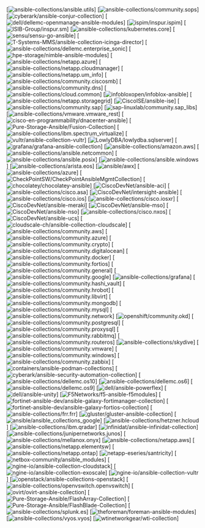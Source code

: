 [![[ansible-collections/ansible.utils](https://github.com/ansible-collections/ansible.utils)](https://github.com/ansible-collections/ansible.utils/workflows/Plugins%20CI/badge.svg?event=push)]
[![[ansible-collections/community.sops](https://github.com/ansible-collections/community.sops)](https://github.com/ansible-collections/community.sops/workflows/Plugins%20CI/badge.svg?event=push)]
[![[cyberark/ansible-conjur-collection](https://github.com/cyberark/ansible-conjur-collection)](https://github.com/cyberark/ansible-conjur-collection/workflows/Plugins%20CI/badge.svg?event=push)]
[![[dell/dellemc-openmanage-ansible-modules](https://github.com/dell/dellemc-openmanage-ansible-modules)](https://github.com/dell/dellemc-openmanage-ansible-modules/workflows/Plugins%20CI/badge.svg?event=push)]
[![[ispim/inspur.ispim](https://github.com/ispim/inspur.ispim)](https://github.com/ispim/inspur.ispim/workflows/Plugins%20CI/badge.svg?event=push)]
[![[ISIB-Group/inspur.sm](https://github.com/ISIB-Group/inspur.sm)](https://github.com/ISIB-Group/inspur.sm/workflows/Plugins%20CI/badge.svg?event=push)]
[![[ansible-collections/kubernetes.core](https://github.com/ansible-collections/kubernetes.core)](https://github.com/ansible-collections/kubernetes.core/workflows/Plugins%20CI/badge.svg?event=push)]
[![[sensu/sensu-go-ansible](https://github.com/sensu/sensu-go-ansible)](https://github.com/sensu/sensu-go-ansible/workflows/Plugins%20CI/badge.svg?event=push)]
[![[T-Systems-MMS/ansible-collection-icinga-director](https://github.com/T-Systems-MMS/ansible-collection-icinga-director)](https://github.com/T-Systems-MMS/ansible-collection-icinga-director/workflows/Plugins%20CI/badge.svg?event=push)]
[![[ansible-collections/dellemc.enterprise_sonic](https://github.com/ansible-collections/dellemc.enterprise_sonic)](https://github.com/ansible-collections/dellemc.enterprise_sonic/workflows/Plugins%20CI/badge.svg?event=push)]
[![[hpe-storage/nimble-ansible-modules](https://github.com/hpe-storage/nimble-ansible-modules)](https://github.com/hpe-storage/nimble-ansible-modules/workflows/Plugins%20CI/badge.svg?event=push)]
[![[ansible-collections/netapp.azure](https://github.com/ansible-collections/netapp.azure)](https://github.com/ansible-collections/netapp.azure/workflows/Plugins%20CI/badge.svg?event=push)]
[![[ansible-collections/netapp.cloudmanager](https://github.com/ansible-collections/netapp.cloudmanager)](https://github.com/ansible-collections/netapp.cloudmanager/workflows/Plugins%20CI/badge.svg?event=push)]
[![[ansible-collections/netapp.um_info](https://github.com/ansible-collections/netapp.um_info)](https://github.com/ansible-collections/netapp.um_info/workflows/Plugins%20CI/badge.svg?event=push)]
[![[ansible-collections/community.ciscosmb](https://github.com/ansible-collections/community.ciscosmb)](https://github.com/ansible-collections/community.ciscosmb/workflows/Plugins%20CI/badge.svg?event=push)]
[![[ansible-collections/community.dns](https://github.com/ansible-collections/community.dns)](https://github.com/ansible-collections/community.dns/workflows/Plugins%20CI/badge.svg?event=push)]
[![[ansible-collections/cloud.common](https://github.com/ansible-collections/cloud.common)](https://github.com/ansible-collections/cloud.common/workflows/Plugins%20CI/badge.svg?event=push)]
[![[infobloxopen/infoblox-ansible](https://github.com/infobloxopen/infoblox-ansible)](https://github.com/infobloxopen/infoblox-ansible/workflows/Plugins%20CI/badge.svg?event=push)]
[![[ansible-collections/netapp.storagegrid](https://github.com/ansible-collections/netapp.storagegrid)](https://github.com/ansible-collections/netapp.storagegrid/workflows/Plugins%20CI/badge.svg?event=push)]
[![[CiscoISE/ansible-ise](https://github.com/CiscoISE/ansible-ise)](https://github.com/CiscoISE/ansible-ise/workflows/Plugins%20CI/badge.svg?event=push)]
[![[ansible-collections/community.sap](https://github.com/ansible-collections/community.sap)](https://github.com/ansible-collections/community.sap/workflows/Plugins%20CI/badge.svg?event=push)]
[![[sap-linuxlab/community.sap_libs](https://github.com/sap-linuxlab/community.sap_libs)](https://github.com/sap-linuxlab/community.sap_libs/workflows/Plugins%20CI/badge.svg?event=push)]
[![[ansible-collections/vmware.vmware_rest](https://github.com/ansible-collections/vmware.vmware_rest)](https://github.com/ansible-collections/vmware.vmware_rest/workflows/Plugins%20CI/badge.svg?event=push)]
[![[cisco-en-programmability/dnacenter-ansible](https://github.com/cisco-en-programmability/dnacenter-ansible)](https://github.com/cisco-en-programmability/dnacenter-ansible/workflows/Plugins%20CI/badge.svg?event=push)]
[![[Pure-Storage-Ansible/Fusion-Collection](https://github.com/Pure-Storage-Ansible/Fusion-Collection)](https://github.com/Pure-Storage-Ansible/Fusion-Collection/workflows/Plugins%20CI/badge.svg?event=push)]
[![[ansible-collections/ibm.spectrum_virtualize](https://github.com/ansible-collections/ibm.spectrum_virtualize)](https://github.com/ansible-collections/ibm.spectrum_virtualize/workflows/Plugins%20CI/badge.svg?event=push)]
[![[vultr/ansible-collection-vultr](https://github.com/vultr/ansible-collection-vultr)](https://github.com/vultr/ansible-collection-vultr/workflows/Plugins%20CI/badge.svg?event=push)]
[![[LowlyDBA/lowlydba.sqlserver](https://github.com/LowlyDBA/lowlydba.sqlserver)](https://github.com/LowlyDBA/lowlydba.sqlserver/workflows/Plugins%20CI/badge.svg?event=push)]
[![[grafana/grafana-ansible-collection](https://github.com/grafana/grafana-ansible-collection)](https://github.com/grafana/grafana-ansible-collection/workflows/Plugins%20CI/badge.svg?event=push)]
[![[ansible-collections/amazon.aws](https://github.com/ansible-collections/amazon.aws)](https://github.com/ansible-collections/amazon.aws/workflows/Plugins%20CI/badge.svg?event=push)]
[![[ansible-collections/ansible.netcommon](https://github.com/ansible-collections/ansible.netcommon)](https://github.com/ansible-collections/ansible.netcommon/workflows/Plugins%20CI/badge.svg?event=push)]
[![[ansible-collections/ansible.posix](https://github.com/ansible-collections/ansible.posix)](https://github.com/ansible-collections/ansible.posix/workflows/Plugins%20CI/badge.svg?event=push)]
[![[ansible-collections/ansible.windows](https://github.com/ansible-collections/ansible.windows)](https://github.com/ansible-collections/ansible.windows/workflows/Plugins%20CI/badge.svg?event=push)]
[![[ansible-collections/arista.eos](https://github.com/ansible-collections/arista.eos)](https://github.com/ansible-collections/arista.eos/workflows/Plugins%20CI/badge.svg?event=push)]
[![[ansible/awx](https://github.com/ansible/awx)](https://github.com/ansible/awx/workflows/Plugins%20CI/badge.svg?event=push)]
[![[ansible-collections/azure](https://github.com/ansible-collections/azure)](https://github.com/ansible-collections/azure/workflows/Plugins%20CI/badge.svg?event=push)]
[![[CheckPointSW/CheckPointAnsibleMgmtCollection](https://github.com/CheckPointSW/CheckPointAnsibleMgmtCollection)](https://github.com/CheckPointSW/CheckPointAnsibleMgmtCollection/workflows/Plugins%20CI/badge.svg?event=push)]
[![[chocolatey/chocolatey-ansible](https://github.com/chocolatey/chocolatey-ansible)](https://github.com/chocolatey/chocolatey-ansible/workflows/Plugins%20CI/badge.svg?event=push)]
[![[CiscoDevNet/ansible-aci](https://github.com/CiscoDevNet/ansible-aci)](https://github.com/CiscoDevNet/ansible-aci/workflows/Plugins%20CI/badge.svg?event=push)]
[![[ansible-collections/cisco.asa](https://github.com/ansible-collections/cisco.asa)](https://github.com/ansible-collections/cisco.asa/workflows/Plugins%20CI/badge.svg?event=push)]
[![[CiscoDevNet/intersight-ansible](https://github.com/CiscoDevNet/intersight-ansible)](https://github.com/CiscoDevNet/intersight-ansible/workflows/Plugins%20CI/badge.svg?event=push)]
[![[ansible-collections/cisco.ios](https://github.com/ansible-collections/cisco.ios)](https://github.com/ansible-collections/cisco.ios/workflows/Plugins%20CI/badge.svg?event=push)]
[![[ansible-collections/cisco.iosxr](https://github.com/ansible-collections/cisco.iosxr)](https://github.com/ansible-collections/cisco.iosxr/workflows/Plugins%20CI/badge.svg?event=push)]
[![[CiscoDevNet/ansible-meraki](https://github.com/CiscoDevNet/ansible-meraki)](https://github.com/CiscoDevNet/ansible-meraki/workflows/Plugins%20CI/badge.svg?event=push)]
[![[CiscoDevNet/ansible-mso](https://github.com/CiscoDevNet/ansible-mso)](https://github.com/CiscoDevNet/ansible-mso/workflows/Plugins%20CI/badge.svg?event=push)]
[![[CiscoDevNet/ansible-nso](https://github.com/CiscoDevNet/ansible-nso)](https://github.com/CiscoDevNet/ansible-nso/workflows/Plugins%20CI/badge.svg?event=push)]
[![[ansible-collections/cisco.nxos](https://github.com/ansible-collections/cisco.nxos)](https://github.com/ansible-collections/cisco.nxos/workflows/Plugins%20CI/badge.svg?event=push)]
[![[CiscoDevNet/ansible-ucs](https://github.com/CiscoDevNet/ansible-ucs)](https://github.com/CiscoDevNet/ansible-ucs/workflows/Plugins%20CI/badge.svg?event=push)]
[![[cloudscale-ch/ansible-collection-cloudscale](https://github.com/cloudscale-ch/ansible-collection-cloudscale)](https://github.com/cloudscale-ch/ansible-collection-cloudscale/workflows/Plugins%20CI/badge.svg?event=push)]
[![[ansible-collections/community.aws](https://github.com/ansible-collections/community.aws)](https://github.com/ansible-collections/community.aws/workflows/Plugins%20CI/badge.svg?event=push)]
[![[ansible-collections/community.azure](https://github.com/ansible-collections/community.azure)](https://github.com/ansible-collections/community.azure/workflows/Plugins%20CI/badge.svg?event=push)]
[![[ansible-collections/community.crypto](https://github.com/ansible-collections/community.crypto)](https://github.com/ansible-collections/community.crypto/workflows/Plugins%20CI/badge.svg?event=push)]
[![[ansible-collections/community.digitalocean](https://github.com/ansible-collections/community.digitalocean)](https://github.com/ansible-collections/community.digitalocean/workflows/Plugins%20CI/badge.svg?event=push)]
[![[ansible-collections/community.docker](https://github.com/ansible-collections/community.docker)](https://github.com/ansible-collections/community.docker/workflows/Plugins%20CI/badge.svg?event=push)]
[![[ansible-collections/community.fortios](https://github.com/ansible-collections/community.fortios)](https://github.com/ansible-collections/community.fortios/workflows/Plugins%20CI/badge.svg?event=push)]
[![[ansible-collections/community.general](https://github.com/ansible-collections/community.general)](https://github.com/ansible-collections/community.general/workflows/Plugins%20CI/badge.svg?event=push)]
[![[ansible-collections/community.google](https://github.com/ansible-collections/community.google)](https://github.com/ansible-collections/community.google/workflows/Plugins%20CI/badge.svg?event=push)]
[![[ansible-collections/grafana](https://github.com/ansible-collections/grafana)](https://github.com/ansible-collections/grafana/workflows/Plugins%20CI/badge.svg?event=push)]
[![[ansible-collections/community.hashi_vault](https://github.com/ansible-collections/community.hashi_vault)](https://github.com/ansible-collections/community.hashi_vault/workflows/Plugins%20CI/badge.svg?event=push)]
[![[ansible-collections/community.hrobot](https://github.com/ansible-collections/community.hrobot)](https://github.com/ansible-collections/community.hrobot/workflows/Plugins%20CI/badge.svg?event=push)]
[![[ansible-collections/community.libvirt](https://github.com/ansible-collections/community.libvirt)](https://github.com/ansible-collections/community.libvirt/workflows/Plugins%20CI/badge.svg?event=push)]
[![[ansible-collections/community.mongodb](https://github.com/ansible-collections/community.mongodb)](https://github.com/ansible-collections/community.mongodb/workflows/Plugins%20CI/badge.svg?event=push)]
[![[ansible-collections/community.mysql](https://github.com/ansible-collections/community.mysql)](https://github.com/ansible-collections/community.mysql/workflows/Plugins%20CI/badge.svg?event=push)]
[![[ansible-collections/community.network](https://github.com/ansible-collections/community.network)](https://github.com/ansible-collections/community.network/workflows/Plugins%20CI/badge.svg?event=push)]
[![[openshift/community.okd](https://github.com/openshift/community.okd)](https://github.com/openshift/community.okd/workflows/Plugins%20CI/badge.svg?event=push)]
[![[ansible-collections/community.postgresql](https://github.com/ansible-collections/community.postgresql)](https://github.com/ansible-collections/community.postgresql/workflows/Plugins%20CI/badge.svg?event=push)]
[![[ansible-collections/community.proxysql](https://github.com/ansible-collections/community.proxysql)](https://github.com/ansible-collections/community.proxysql/workflows/Plugins%20CI/badge.svg?event=push)]
[![[ansible-collections/community.rabbitmq](https://github.com/ansible-collections/community.rabbitmq)](https://github.com/ansible-collections/community.rabbitmq/workflows/Plugins%20CI/badge.svg?event=push)]
[![[ansible-collections/community.routeros](https://github.com/ansible-collections/community.routeros)](https://github.com/ansible-collections/community.routeros/workflows/Plugins%20CI/badge.svg?event=push)]
[![[ansible-collections/skydive](https://github.com/ansible-collections/skydive)](https://github.com/ansible-collections/skydive/workflows/Plugins%20CI/badge.svg?event=push)]
[![[ansible-collections/community.vmware](https://github.com/ansible-collections/community.vmware)](https://github.com/ansible-collections/community.vmware/workflows/Plugins%20CI/badge.svg?event=push)]
[![[ansible-collections/community.windows](https://github.com/ansible-collections/community.windows)](https://github.com/ansible-collections/community.windows/workflows/Plugins%20CI/badge.svg?event=push)]
[![[ansible-collections/community.zabbix](https://github.com/ansible-collections/community.zabbix)](https://github.com/ansible-collections/community.zabbix/workflows/Plugins%20CI/badge.svg?event=push)]
[![[containers/ansible-podman-collections](https://github.com/containers/ansible-podman-collections)](https://github.com/containers/ansible-podman-collections/workflows/Plugins%20CI/badge.svg?event=push)]
[![[cyberark/ansible-security-automation-collection](https://github.com/cyberark/ansible-security-automation-collection)](https://github.com/cyberark/ansible-security-automation-collection/workflows/Plugins%20CI/badge.svg?event=push)]
[![[ansible-collections/dellemc.os10](https://github.com/ansible-collections/dellemc.os10)](https://github.com/ansible-collections/dellemc.os10/workflows/Plugins%20CI/badge.svg?event=push)]
[![[ansible-collections/dellemc.os6](https://github.com/ansible-collections/dellemc.os6)](https://github.com/ansible-collections/dellemc.os6/workflows/Plugins%20CI/badge.svg?event=push)]
[![[ansible-collections/dellemc.os9](https://github.com/ansible-collections/dellemc.os9)](https://github.com/ansible-collections/dellemc.os9/workflows/Plugins%20CI/badge.svg?event=push)]
[![[dell/ansible-powerflex](https://github.com/dell/ansible-powerflex)](https://github.com/dell/ansible-powerflex/workflows/Plugins%20CI/badge.svg?event=push)]
[![[dell/ansible-unity](https://github.com/dell/ansible-unity)](https://github.com/dell/ansible-unity/workflows/Plugins%20CI/badge.svg?event=push)]
[![[F5Networks/f5-ansible-f5modules](https://github.com/F5Networks/f5-ansible-f5modules)](https://github.com/F5Networks/f5-ansible-f5modules/workflows/Plugins%20CI/badge.svg?event=push)]
[![[fortinet-ansible-dev/ansible-galaxy-fortimanager-collection](https://github.com/fortinet-ansible-dev/ansible-galaxy-fortimanager-collection)](https://github.com/fortinet-ansible-dev/ansible-galaxy-fortimanager-collection/workflows/Plugins%20CI/badge.svg?event=push)]
[![[fortinet-ansible-dev/ansible-galaxy-fortios-collection](https://github.com/fortinet-ansible-dev/ansible-galaxy-fortios-collection)](https://github.com/fortinet-ansible-dev/ansible-galaxy-fortios-collection/workflows/Plugins%20CI/badge.svg?event=push)]
[![[ansible-collections/frr.frr](https://github.com/ansible-collections/frr.frr)](https://github.com/ansible-collections/frr.frr/workflows/Plugins%20CI/badge.svg?event=push)]
[![[gluster/gluster-ansible-collection](https://github.com/gluster/gluster-ansible-collection)](https://github.com/gluster/gluster-ansible-collection/workflows/Plugins%20CI/badge.svg?event=push)]
[![[ansible/ansible_collections_google](https://github.com/ansible/ansible_collections_google)](https://github.com/ansible/ansible_collections_google/workflows/Plugins%20CI/badge.svg?event=push)]
[![[ansible-collections/hetzner.hcloud](https://github.com/ansible-collections/hetzner.hcloud)](https://github.com/ansible-collections/hetzner.hcloud/workflows/Plugins%20CI/badge.svg?event=push)]
[![[ansible-collections/ibm.qradar](https://github.com/ansible-collections/ibm.qradar)](https://github.com/ansible-collections/ibm.qradar/workflows/Plugins%20CI/badge.svg?event=push)]
[![[infinidat/ansible-infinidat-collection](https://github.com/infinidat/ansible-infinidat-collection)](https://github.com/infinidat/ansible-infinidat-collection/workflows/Plugins%20CI/badge.svg?event=push)]
[![[ansible-collections/junipernetworks.junos](https://github.com/ansible-collections/junipernetworks.junos)](https://github.com/ansible-collections/junipernetworks.junos/workflows/Plugins%20CI/badge.svg?event=push)]
[![[ansible-collections/mellanox.onyx](https://github.com/ansible-collections/mellanox.onyx)](https://github.com/ansible-collections/mellanox.onyx/workflows/Plugins%20CI/badge.svg?event=push)]
[![[ansible-collections/netapp.aws](https://github.com/ansible-collections/netapp.aws)](https://github.com/ansible-collections/netapp.aws/workflows/Plugins%20CI/badge.svg?event=push)]
[![[ansible-collections/netapp.elementsw](https://github.com/ansible-collections/netapp.elementsw)](https://github.com/ansible-collections/netapp.elementsw/workflows/Plugins%20CI/badge.svg?event=push)]
[![[ansible-collections/netapp.ontap](https://github.com/ansible-collections/netapp.ontap)](https://github.com/ansible-collections/netapp.ontap/workflows/Plugins%20CI/badge.svg?event=push)]
[![[netapp-eseries/santricity](https://github.com/netapp-eseries/santricity)](https://github.com/netapp-eseries/santricity/workflows/Plugins%20CI/badge.svg?event=push)]
[![[netbox-community/ansible_modules](https://github.com/netbox-community/ansible_modules)](https://github.com/netbox-community/ansible_modules/workflows/Plugins%20CI/badge.svg?event=push)]
[![[ngine-io/ansible-collection-cloudstack](https://github.com/ngine-io/ansible-collection-cloudstack)](https://github.com/ngine-io/ansible-collection-cloudstack/workflows/Plugins%20CI/badge.svg?event=push)]
[![[ngine-io/ansible-collection-exoscale](https://github.com/ngine-io/ansible-collection-exoscale)](https://github.com/ngine-io/ansible-collection-exoscale/workflows/Plugins%20CI/badge.svg?event=push)]
[![[ngine-io/ansible-collection-vultr](https://github.com/ngine-io/ansible-collection-vultr)](https://github.com/ngine-io/ansible-collection-vultr/workflows/Plugins%20CI/badge.svg?event=push)]
[![[openstack/ansible-collections-openstack](https://opendev.org/openstack/ansible-collections-openstack)](https://opendev.org/openstack/ansible-collections-openstack/workflows/Plugins%20CI/badge.svg?event=push)]
[![[ansible-collections/openvswitch.openvswitch](https://github.com/ansible-collections/openvswitch.openvswitch)](https://github.com/ansible-collections/openvswitch.openvswitch/workflows/Plugins%20CI/badge.svg?event=push)]
[![[ovirt/ovirt-ansible-collection](https://github.com/ovirt/ovirt-ansible-collection)](https://github.com/ovirt/ovirt-ansible-collection/workflows/Plugins%20CI/badge.svg?event=push)]
[![[Pure-Storage-Ansible/FlashArray-Collection](https://github.com/Pure-Storage-Ansible/FlashArray-Collection)](https://github.com/Pure-Storage-Ansible/FlashArray-Collection/workflows/Plugins%20CI/badge.svg?event=push)]
[![[Pure-Storage-Ansible/FlashBlade-Collection](https://github.com/Pure-Storage-Ansible/FlashBlade-Collection)](https://github.com/Pure-Storage-Ansible/FlashBlade-Collection/workflows/Plugins%20CI/badge.svg?event=push)]
[![[ansible-collections/splunk.es](https://github.com/ansible-collections/splunk.es)](https://github.com/ansible-collections/splunk.es/workflows/Plugins%20CI/badge.svg?event=push)]
[![[theforeman/foreman-ansible-modules](https://github.com/theforeman/foreman-ansible-modules)](https://github.com/theforeman/foreman-ansible-modules/workflows/Plugins%20CI/badge.svg?event=push)]
[![[ansible-collections/vyos.vyos](https://github.com/ansible-collections/vyos.vyos)](https://github.com/ansible-collections/vyos.vyos/workflows/Plugins%20CI/badge.svg?event=push)]
[![[wtinetworkgear/wti-collection](https://github.com/wtinetworkgear/wti-collection)](https://github.com/wtinetworkgear/wti-collection/workflows/Plugins%20CI/badge.svg?event=push)]
